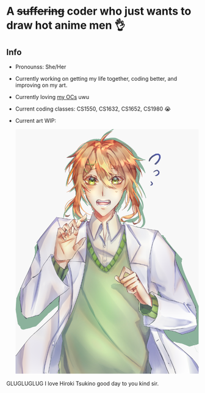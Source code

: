 # A ~~suffering~~ coder who just wants to draw hot anime men 👌

## Info 
- Pronounss: She/Her
- Currently working on getting my life together, coding better, and improving on my art.
- Currently loving [my OCs](https://toyhou.se/Shinzi/characters) uwu
- Current coding classes: CS1550, CS1632, CS1652, CS1980 😭
- Current art WIP: 

  ![This is an image](https://github.com/Xiao-Suda/Xiao-Suda/blob/main/Mashirooo.png)

GLUGLUGLUG I love Hiroki Tsukino good day to you kind sir.

<!--
**Xiao-Suda/Xiao-Suda** is a ✨ _special_ ✨ repository because its `README.md` (this file) appears on your GitHub profile.

Here are some ideas to get you started:

- 🔭 I’m currently working on ...
- 🌱 I’m currently learning ...
- 👯 I’m looking to collaborate on ...
- 🤔 I’m looking for help with ...
- 💬 Ask me about ...
- 📫 How to reach me: ...
- 😄 Pronouns: ...
- ⚡ Fun fact: ...
-->
